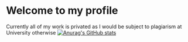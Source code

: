 # Welcome to my profile
Currently all of my work is privated as I would be subject to plagiarism at University otherwise
[![Anurag's GitHub stats](https://github-readme-stats.vercel.app/api?username=RThom6)](https://github.com/anuraghazra/github-readme-stats)
